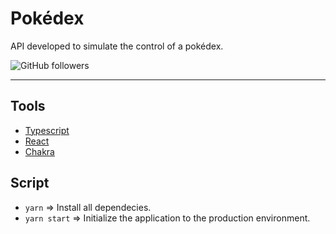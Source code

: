 # Pokédex

API developed to simulate the control of a pokédex.

![GitHub followers](https://img.shields.io/github/followers/eliforte?style=social)

***

## **Tools**

- [Typescript](https://www.typescriptlang.org/)
- [React](https://pt-br.reactjs.org/)
- [Chakra](https://chakra-ui.com/)

## **Script**

- <code>yarn</code> => Install all dependecies.
- <code>yarn start</code> => Initialize the application to the production environment.

